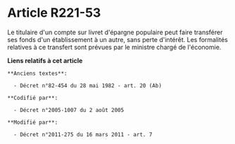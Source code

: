 # Article R221-53

Le titulaire d'un compte sur livret d'épargne populaire peut faire transférer ses fonds d'un établissement à un autre, sans
perte d'intérêt.      Les formalités relatives à ce transfert sont prévues par le ministre chargé de l'économie.

**Liens relatifs à cet article**

	**Anciens textes**:

	  - Décret n°82-454 du 28 mai 1982 - art. 20 (Ab)

	**Codifié par**:

	  - Décret n°2005-1007 du 2 août 2005

	**Modifié par**:

	  - Décret n°2011-275 du 16 mars 2011 - art. 7
